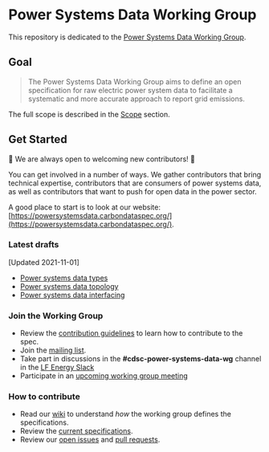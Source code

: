 # Power Systems Data Working Group

This repository is dedicated to the [Power Systems Data Working Group](https://powersystemsdata.carbondataspec.org/).

## Goal

> The Power Systems Data Working Group aims to define an open specification for raw electric power system data to facilitate a systematic and more accurate approach to report grid emissions.

The full scope is described in the [Scope](2_Scope.md) section.

## Get Started

👋 We are always open to welcoming new contributors! 👋

You can get involved in a number of ways. We gather contributors that bring technical expertise, contributors that are consumers of power systems data, as well as contributors that want to push for open data in the power sector.

A good place to start is to look at our website: [https://powersystemsdata.carbondataspec.org/](https://powersystemsdata.carbondataspec.org/).

### Latest drafts

[Updated 2021-11-01]

* [Power systems data types](https://github.com/carbon-data-specification/Power-Systems-Data/blob/draft-0.0.1/datatypes.md)
* [Power systems data topology](https://github.com/carbon-data-specification/Power-Systems-Data/blob/draft-0.0.1/topology.md)
* [Power systems data interfacing](https://github.com/carbon-data-specification/Power-Systems-Data/blob/draft-0.0.1/interface.md)
### Join the Working Group

- Review the [contribution guidelines](https://github.com/carbon-data-specification/Power-Systems-Data/blob/main/CONTRIBUTING.md) to learn how to contribute to the spec.
- Join the [mailing list](https://lists.lfenergy.org/g/cdsc-power-system-data-wg).
- Take part in discussions in the **#cdsc-power-systems-data-wg** channel in the [LF Energy Slack](https://slack.lfenergy.org)
- Participate in an [upcoming working group meeting](https://lists.lfenergy.org/g/cdsc-power-systems-data-wg/calendar)

### How to contribute

- Read our [wiki](https://github.com/carbon-data-specification/Power-Systems-Data/wiki) to understand _how_ the working group defines the specifications.
- Review the [current specifications](https://powersystemsdata.carbondataspec.org/specs/).
- Review our [open issues](https://github.com/carbon-data-specification/Power-Systems-Data/issues) and [pull requests](https://github.com/carbon-data-specification/Power-Systems-Data/pulls).
